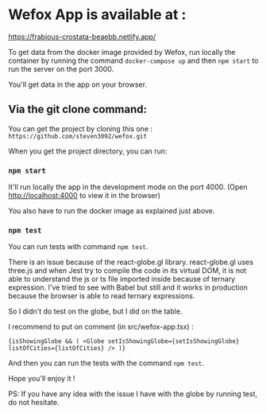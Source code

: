 # Wefox App is available at :

https://frabjous-crostata-beaebb.netlify.app/

To get data from the docker image provided by Wefox,
run locally the container by running the command `docker-compose up` 
and then `npm start` to run the server on the port 3000.

You'll get data in the app on your browser.

## Via the git clone command:

You can get the project by cloning this one : `https://github.com/steven3092/wefox.git`

When you get the project directory, you can run:

### `npm start`

It'll run locally the app in the development mode on the port 4000.
(Open [http://localhost:4000](http://localhost:4000) to view it in the browser)

You also have to run the docker image as explained just above.

### `npm test`

You can run tests with command `npm test`.

There is an issue because of the react-globe.gl library. 
react-globe.gl uses three.js and when Jest try to compile the code in its virtual DOM,
it is not able to understand the js or ts file imported inside because of ternary expression.
I've tried to see with Babel but still and it works in production because the browser is able to read ternary expressions.

So I didn't do test on the globe, but I did on the table.

I recommend to put on comment (in src/wefox-app.tsx) : 

`{isShowingGlobe
        && (
        <Globe
        setIsShowingGlobe={setIsShowingGlobe}
        listOfCities={listOfCities}
        />
        )}`
 
And then you can run the tests with the command `npm test`.

Hope you'll enjoy it !

PS: If you have any idea with the issue I have with the globe by running test, do not hesitate.
